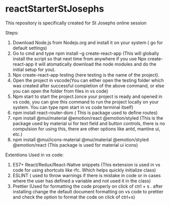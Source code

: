 # reactStarterStJosephs

This repository is specifically created for St Josephs online session

Steps:

1. Download Node.js from Nodejs.org and install it on your system ( go for default settings)
2. Go to cmd and type npm install –g create-react-app (This will globally install the script so that next time from anywhere if you use Npx create-react-app it will atomatically download the node modules and do the initial setup for you).
3. Npx create-react-app testing (here testing is the name of the project).
4. Open the project in vscode(You can either open the testing folder which was created after successful completion of the above command, or else you can open the folder from files in vs code)
5. Npm start to start the project.(once your project is ready and opened in vs code, you can give this command to run the project locally on your system. You can type npm start in vs code terminal itself)
6. npm install react-router-dom ( This is package used to define routes)
7. npm install @mui/material @emotion/react @emotion/styled (This is the package used by material ui for text field and button controls, there is no compulsion for using this, there are other options like antd, mantine ui, etc.)
8. npm install @mui/icons-material @mui/material @emotion/styled @emotion/react (This package is used for material ui icons)

Extentions Used in vs code:

1. ES7+ React/Redux/React-Native snippets (This extension is used in vs code for using shortcuts like rfc. Which helps quickly initialize class)
2. ESLINT ( used to throw warnings if there is mistake in code or in cases where the user has defined a variable and not used it in the class)
3. Prettier (Used for formatting the code properly on click of ctrl + s . after installing change the default document formatting on vs code to prettier and check the option to format the code on click of ctrl+s)
